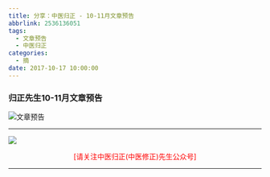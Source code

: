 ```yaml
---
title: 分享：中医归正 - 10-11月文章预告
abbrlink: 2536136051
tags:
  - 文章预告
  - 中医归正
categories:
  - 摘
date: 2017-10-17 10:00:00
---
```

###  归正先生10-11月文章预告

![文章预告](https://wx4.sinaimg.cn/mw690/8bf740e1gy1fkl0wjjv1bj20tk1ag115.jpg)

<div class="rich_media_content ">
<hr  />
					<img style="clear: both; display: block; margin:auto;" src="https://ws1.sinaimg.cn/mw690/8bf740e1gy1fgqt1hfuomj20hs0bzmyp.jpg" /><p style="text-align: center; color: red">[请关注中医归正(中医修正)先生公众号]</p><hr />
                </div>
